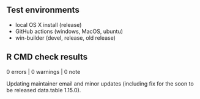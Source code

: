 ## Test environments

* local OS X install (release)
* GitHub actions (windows, MacOS, ubuntu)
* win-builder (devel, release, old release)

## R CMD check results

0 errors | 0 warnings | 0 note

Updating maintainer email and minor updates (including fix for the soon to be released data.table 1.15.0).
